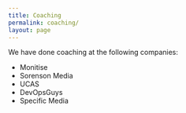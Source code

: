 ```yaml
---
title: Coaching
permalink: coaching/
layout: page
---
```


We have done coaching at the following companies:

- Monitise
- Sorenson Media
- UCAS
- DevOpsGuys
- Specific Media
